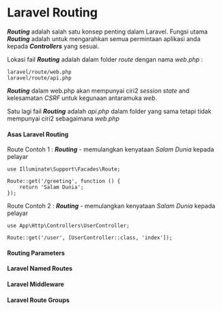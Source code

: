 # Laravel Routing
***Routing*** adalah salah satu konsep penting dalam Laravel. Fungsi utama ***Routing*** adalah untuk mengarahkan semua permintaan aplikasi anda kepada ***Controllers*** yang sesuai.  

Lokasi fail ***Routing*** adalah dalam folder *route* dengan nama *web.php* :  

    laravel/route/web.php
    laravel/route/api.php
 
***Routing*** dalam web.php akan mempunyai ciri2 *session state* and kelesamatan *CSRF* untuk kegunaan antaramuka *web*.

Satu lagi fail ***Routing*** adalah *api.php* dalam folder yang sama tetapi tidak mempunyai ciri2 sebagaimana *web.php*

#### Asas Laravel Routing
Route Contoh 1 : ***Routing*** - memulangkan kenyataan *Salam Dunia* kepada pelayar   

    use Illuminate\Support\Facades\Route;
    
    Route::get('/greeting', function () {  
        return 'Salam Dunia';  
    });  

Route Contoh 2 : ***Routing*** - memulangkan kenyataan *Salam Dunia* kepada pelayar   


	use App\Http\Controllers\UserController;

	Route::get('/user', [UserController::class, 'index']);

#### Routing Parameters
#### Laravel Named Routes
#### Laravel Middleware
#### Laravel Route Groups
